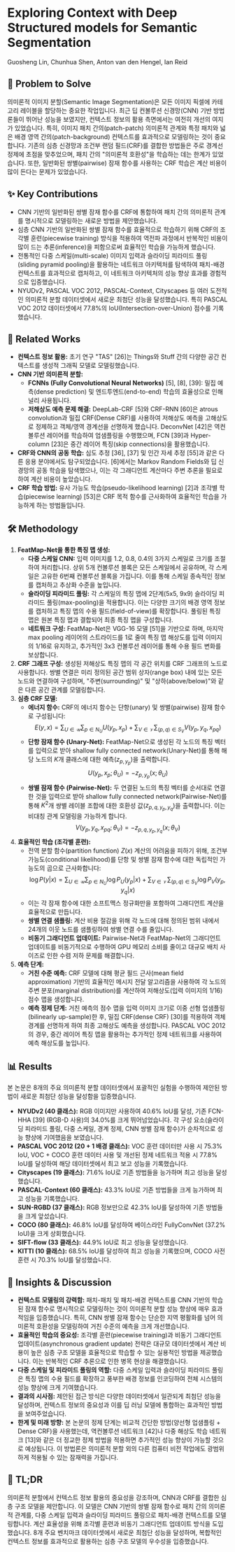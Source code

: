# Exploring Context with Deep Structured models for Semantic Segmentation
Guosheng Lin, Chunhua Shen, Anton van den Hengel, Ian Reid

## 🧩 Problem to Solve
의미론적 이미지 분할(Semantic Image Segmentation)은 모든 이미지 픽셀에 카테고리 레이블을 할당하는 중요한 작업입니다. 최근 딥 컨볼루션 신경망(CNN) 기반 방법론들이 뛰어난 성능을 보였지만, 컨텍스트 정보의 활용 측면에서는 여전히 개선의 여지가 있었습니다. 특히, 이미지 패치 간의(patch-patch) 의미론적 관계와 특정 패치와 넓은 배경 영역 간의(patch-background) 컨텍스트를 효과적으로 모델링하는 것이 중요합니다. 기존의 심층 신경망과 조건부 랜덤 필드(CRF)를 결합한 방법들은 주로 경계선 정제에 초점을 맞추었으며, 패치 간의 "의미론적 호환성"을 학습하는 데는 한계가 있었습니다. 또한, 일반화된 쌍별(pairwise) 잠재 함수를 사용하는 CRF 학습은 계산 비용이 많이 든다는 문제가 있었습니다.

## ✨ Key Contributions
-   CNN 기반의 일반화된 쌍별 잠재 함수를 CRF에 통합하여 패치 간의 의미론적 관계를 명시적으로 모델링하는 새로운 방법을 제안했습니다.
-   심층 CNN 기반의 일반화된 쌍별 잠재 함수를 효율적으로 학습하기 위해 CRF의 조각별 훈련(piecewise training) 방식을 적용하여 역전파 과정에서 반복적인 비용이 많이 드는 추론(inference)을 피함으로써 효율적인 학습을 가능하게 했습니다.
-   전통적인 다중 스케일(multi-scale) 이미지 입력과 슬라이딩 피라미드 풀링(sliding pyramid pooling)을 활용하는 네트워크 아키텍처를 탐색하여 패치-배경 컨텍스트를 효과적으로 캡처하고, 이 네트워크 아키텍처의 성능 향상 효과를 경험적으로 입증했습니다.
-   NYUDv2, PASCAL VOC 2012, PASCAL-Context, Cityscapes 등 여러 도전적인 의미론적 분할 데이터셋에서 새로운 최첨단 성능을 달성했습니다. 특히 PASCAL VOC 2012 데이터셋에서 77.8%의 IoU(Intersection-over-Union) 점수를 기록했습니다.

## 📎 Related Works
-   **컨텍스트 정보 활용:** 초기 연구 "TAS" [26]는 Things와 Stuff 간의 다양한 공간 컨텍스트를 생성적 그래픽 모델로 모델링했습니다.
-   **CNN 기반 의미론적 분할:**
    -   **FCNNs (Fully Convolutional Neural Networks)** [5], [8], [39]: 밀집 예측(dense prediction) 및 엔드투엔드(end-to-end) 학습의 효율성으로 인해 널리 사용됩니다.
    -   **저해상도 예측 문제 해결:** DeepLab-CRF [5]와 CRF-RNN [60]은 atrous convolution과 밀집 CRF(Dense CRF)를 사용하여 저해상도 예측을 고해상도로 정제하고 객체/영역 경계선을 선명하게 했습니다. DeconvNet [42]은 역컨볼루션 레이어를 학습하여 업샘플링을 수행했으며, FCN [39]과 Hyper-column [23]은 중간 레이어 특징(skip connections)을 활용했습니다.
-   **CRF와 CNN의 공동 학습:** 심도 추정 [36], [37] 및 인간 자세 추정 [55]과 같은 다른 응용 분야에서도 탐구되었습니다. [6]에서는 Markov Random Fields와 딥 신경망의 공동 학습을 탐색했으나, 이는 각 그래디언트 계산마다 주변 추론을 필요로 하여 계산 비용이 높았습니다.
-   **CRF 학습 방법:** 유사 가능도 학습(pseudo-likelihood learning) [2]과 조각별 학습(piecewise learning) [53]은 CRF 목적 함수를 근사화하여 효율적인 학습을 가능하게 하는 방법들입니다.

## 🛠️ Methodology
1.  **FeatMap-Net을 통한 특징 맵 생성:**
    -   **다중 스케일 CNN:** 입력 이미지를 1.2, 0.8, 0.4의 3가지 스케일로 크기를 조절하여 처리합니다. 상위 5개 컨볼루션 블록은 모든 스케일에서 공유하며, 각 스케일은 고유한 6번째 컨볼루션 블록을 가집니다. 이를 통해 스케일 종속적인 정보를 캡처하고 추상화 수준을 높입니다.
    -   **슬라이딩 피라미드 풀링:** 각 스케일의 특징 맵에 2단계(5x5, 9x9) 슬라이딩 피라미드 풀링(max-pooling)을 적용합니다. 이는 다양한 크기의 배경 영역 정보를 캡처하고 특징 맵의 수용 필드(field-of-view)를 확장합니다. 풀링된 특징 맵은 원본 특징 맵과 결합되어 최종 특징 맵을 구성합니다.
    -   **네트워크 구성:** FeatMap-Net은 VGG-16 모델 [51]을 기반으로 하며, 마지막 max pooling 레이어의 스트라이드를 1로 줄여 특징 맵 해상도를 입력 이미지의 1/16로 유지하고, 추가적인 3x3 컨볼루션 레이어를 통해 수용 필드 변화를 보상합니다.
2.  **CRF 그래프 구성:** 생성된 저해상도 특징 맵의 각 공간 위치를 CRF 그래프의 노드로 사용합니다. 쌍별 연결은 미리 정의된 공간 범위 상자(range box) 내에 있는 모든 노드와 연결하여 구성하며, "주변(surrounding)" 및 "상하(above/below)"와 같은 다른 공간 관계를 모델링합니다.
3.  **심층 CRF 모델:**
    -   **에너지 함수:** CRF의 에너지 함수는 단항(unary) 및 쌍별(pairwise) 잠재 함수로 구성됩니다:
        $$E(y,x) = \sum_{U \in \mathcal{U}} \sum_{p \in N_U} U(y_p,x_p) + \sum_{V \in \mathcal{V}} \sum_{(p,q) \in S_V} V(y_p,y_q,x_{pq})$$
    -   **단항 잠재 함수 (Unary-Net):** FeatMap-Net으로 생성된 각 노드의 특징 벡터를 입력으로 받아 shallow fully connected network(Unary-Net)를 통해 해당 노드의 $K$개 클래스에 대한 예측($z_{p,y_p}$)을 출력합니다.
        $$U(y_p,x_p;{\theta_U}) = -z_{p,y_p}(x;{\theta_U})$$
    -   **쌍별 잠재 함수 (Pairwise-Net):** 두 연결된 노드의 특징 벡터를 순서대로 연결한 것을 입력으로 받아 shallow fully connected network(Pairwise-Net)를 통해 $K^2$개 쌍별 레이블 조합에 대한 호환성 값($z_{p,q,y_p,y_q}$)을 출력합니다. 이는 비대칭 관계 모델링을 가능하게 합니다.
        $$V(y_p,y_q,x_{pq};{\theta_V}) = -z_{p,q,y_p,y_q}(x;{\theta_V})$$
4.  **효율적인 학습 (조각별 훈련):**
    -   전역 분할 함수(partition function) $Z(x)$ 계산의 어려움을 피하기 위해, 조건부 가능도(conditional likelihood)를 단항 및 쌍별 잠재 함수에 대한 독립적인 가능도의 곱으로 근사화합니다:
        $$\log P(y|x) = \sum_{U \in \mathcal{U}} \sum_{p \in N_U} \log P_U(y_p|x) + \sum_{V \in \mathcal{V}} \sum_{(p,q) \in S_V} \log P_V(y_p,y_q|x)$$
    -   이는 각 잠재 함수에 대한 소프트맥스 정규화만을 포함하여 그래디언트 계산을 효율적으로 만듭니다.
    -   **쌍별 연결 샘플링:** 계산 비용 절감을 위해 각 노드에 대해 정의된 범위 내에서 24개의 이웃 노드를 샘플링하여 쌍별 연결 수를 줄입니다.
    -   **비동기 그래디언트 업데이트:** Pairwise-Net과 FeatMap-Net의 그래디언트 업데이트를 비동기적으로 수행하여 GPU 메모리 소비를 줄이고 대규모 배치 사이즈로 인한 수렴 저하 문제를 해결합니다.
5.  **예측 단계:**
    -   **거친 수준 예측:** CRF 모델에 대해 평균 필드 근사(mean field approximation) 기반의 효율적인 메시지 전달 알고리즘을 사용하여 각 노드의 주변 분포(marginal distribution)를 계산하여 저해상도(입력 이미지의 1/16) 점수 맵을 생성합니다.
    -   **예측 정제 단계:** 거친 예측의 점수 맵을 입력 이미지 크기로 이중 선형 업샘플링(bilinearly up-sample)한 후, 밀집 CRF(dense CRF) [30]를 적용하여 객체 경계를 선명하게 하여 최종 고해상도 예측을 생성합니다. PASCAL VOC 2012의 경우, 중간 레이어 특징 맵을 활용하는 추가적인 정제 네트워크를 사용하여 예측 해상도를 높입니다.

## 📊 Results
본 논문은 8개의 주요 의미론적 분할 데이터셋에서 포괄적인 실험을 수행하여 제안된 방법이 새로운 최첨단 성능을 달성함을 입증했습니다.
-   **NYUDv2 (40 클래스):** RGB 이미지만 사용하여 40.6% IoU를 달성, 기존 FCN-HHA [39] (RGB-D 사용)의 34.0%를 크게 뛰어넘었습니다. 각 구성 요소(슬라이딩 피라미드 풀링, 다중 스케일, 경계 정제, CNN 쌍별 잠재 함수)가 순차적으로 성능 향상에 기여했음을 보였습니다.
-   **PASCAL VOC 2012 (20 + 1 배경 클래스):** VOC 훈련 데이터만 사용 시 75.3% IoU, VOC + COCO 훈련 데이터 사용 및 개선된 정제 네트워크 적용 시 77.8% IoU를 달성하여 해당 데이터셋에서 최고 보고 성능을 기록했습니다.
-   **Cityscapes (19 클래스):** 71.6% IoU로 기존 방법들을 능가하며 최고 성능을 달성했습니다.
-   **PASCAL-Context (60 클래스):** 43.3% IoU로 기존 방법들을 크게 능가하며 최고 성능을 기록했습니다.
-   **SUN-RGBD (37 클래스):** RGB 정보만으로 42.3% IoU를 달성하여 기존 방법들을 크게 앞섰습니다.
-   **COCO (80 클래스):** 46.8% IoU를 달성하여 베이스라인 FullyConvNet (37.2% IoU)을 크게 상회했습니다.
-   **SIFT-flow (33 클래스):** 44.9% IoU로 최고 성능을 달성했습니다.
-   **KITTI (10 클래스):** 68.5% IoU를 달성하여 최고 성능을 기록했으며, COCO 사전 훈련 시 70.3% IoU를 달성했습니다.

## 🧠 Insights & Discussion
-   **컨텍스트 모델링의 강력함:** 패치-패치 및 패치-배경 컨텍스트를 CNN 기반의 학습된 잠재 함수로 명시적으로 모델링하는 것이 의미론적 분할 성능 향상에 매우 효과적임을 입증했습니다. 특히, CNN 쌍별 잠재 함수는 단순한 지역 평활화를 넘어 의미론적 호환성을 모델링하여 거친 수준의 예측을 크게 개선했습니다.
-   **효율적인 학습의 중요성:** 조각별 훈련(piecewise training)과 비동기 그래디언트 업데이트(asynchronous gradient update) 전략은 대규모 데이터셋에서 계산 비용이 높은 심층 구조 모델을 효율적으로 학습할 수 있는 실용적인 방법을 제공했습니다. 이는 반복적인 CRF 추론으로 인한 병목 현상을 해결했습니다.
-   **다중 스케일 및 피라미드 풀링의 역할:** 다중 스케일 입력과 슬라이딩 피라미드 풀링은 특징 맵의 수용 필드를 확장하고 풍부한 배경 정보를 인코딩하여 전체 시스템의 성능 향상에 크게 기여했습니다.
-   **결과의 시사점:** 제안된 접근 방식은 다양한 데이터셋에서 일관되게 최첨단 성능을 달성하며, 컨텍스트 정보의 중요성과 이를 딥 러닝 모델에 통합하는 효과적인 방법을 보여주었습니다.
-   **한계 및 미래 방향:** 본 논문의 정제 단계는 비교적 간단한 방법(양선형 업샘플링 + Dense CRF)을 사용했는데, 역컨볼루션 네트워크 [42]나 다중 해상도 학습 네트워크 [13]와 같은 더 정교한 정제 방법을 적용하면 추가적인 성능 향상이 가능할 것으로 예상됩니다. 이 방법론은 의미론적 분할 외의 다른 컴퓨터 비전 작업에도 광범위하게 적용될 수 있는 잠재력을 가집니다.

## 📌 TL;DR
의미론적 분할에서 컨텍스트 정보 활용의 중요성을 강조하며, CNN과 CRF를 결합한 심층 구조 모델을 제안합니다. 이 모델은 CNN 기반의 쌍별 잠재 함수로 패치 간의 의미론적 관계를, 다중 스케일 입력과 슬라이딩 피라미드 풀링으로 패치-배경 컨텍스트를 모델링합니다. 계산 효율성을 위해 조각별 훈련과 비동기 그래디언트 업데이트 방식을 도입했습니다. 8개 주요 벤치마크 데이터셋에서 새로운 최첨단 성능을 달성하며, 복합적인 컨텍스트 정보를 효과적으로 활용하는 심층 구조 모델의 우수성을 입증했습니다.